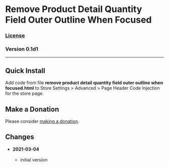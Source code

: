 # Remove Product Detail Quantity Field Outer Outline When Focused

### [License][99]

### Version 0.1d1

---

## Quick Install

Add code from file **remove product detail quantity field outer outline when
focused.html** to Store Settings > Advanced > Page Header Code Injection for the
store page.

## Make a Donation

Please consider [making a donation](https://github.com/tomsWebConsulting/twcsl#make-a-donation).

## Changes

<!-- * **2021-07-01**
<br><br>
  * added code to change read more link
  * use twcsl
  * bumped version to 0.1d2
  <br><br -->
* **2021-03-04**
<br><br>
  * initial version

[99]: https://github.com/tomsWebConsulting/twcsl/blob/main/LICENSE.txt#L1
